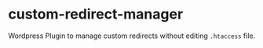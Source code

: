# custom-redirect-manager
Wordpress Plugin to manage custom redirects without editing `.htaccess` file.
